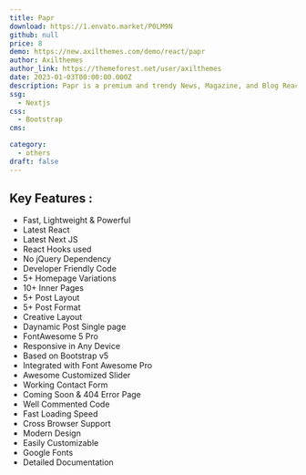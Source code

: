 ```yaml
---
title: Papr
download: https://1.envato.market/P0LM9N
github: null
price: 8
demo: https://new.axilthemes.com/demo/react/papr
author: Axilthemes
author_link: https://themeforest.net/user/axilthemes
date: 2023-01-03T00:00:00.000Z
description: Papr is a premium and trendy News, Magazine, and Blog React Next JS Template with a flexible and fully responsive design.
ssg:
  - Nextjs
css:
  - Bootstrap
cms:

category:
  - others
draft: false
---
```

## Key Features :

- Fast, Lightweight & Powerful
- Latest React
- Latest Next JS
- React Hooks used
- No jQuery Dependency
- Developer Friendly Code
- 5+ Homepage Variations
- 10+ Inner Pages
- 5+ Post Layout
- 5+ Post Format
- Creative Layout
- Daynamic Post Single page
- FontAwesome 5 Pro
- Responsive in Any Device
- Based on Bootstrap v5
- Integrated with Font Awesome Pro
- Awesome Customized Slider
- Working Contact Form
- Coming Soon & 404 Error Page
- Well Commented Code
- Fast Loading Speed
- Cross Browser Support
- Modern Design
- Easily Customizable
- Google Fonts
- Detailed Documentation
